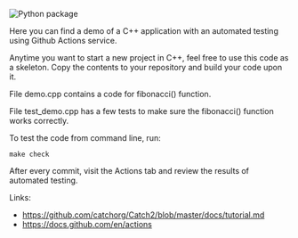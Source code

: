 ![Python package](https://github.com/sergev/Pytest-Actions-Demo/workflows/Python%20package/badge.svg)

Here you can find a demo of a C++ application with an automated testing using Github Actions service.

Anytime you want to start a new project in C++, feel free to use this code as a skeleton.
Copy the contents to your repository and build your code upon it.

File demo.cpp contains a code for fibonacci() function.

File test_demo.cpp has a few tests to make sure the fibonacci() function works correctly.

To test the code from command line, run:

    make check

After every commit, visit the Actions tab and review the results of automated testing.

Links:

 * https://github.com/catchorg/Catch2/blob/master/docs/tutorial.md
 * https://docs.github.com/en/actions
